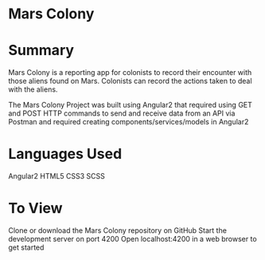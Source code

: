 # Mars Colony 

# Summary 

Mars Colony is a reporting app for colonists to record 
their encounter with those aliens found on Mars. Colonists can record the
actions taken to deal with the aliens. 

The Mars Colony Project was built using Angular2 that required using
GET and POST HTTP commands to send and receive data from an API via Postman
and required creating components/services/models in Angular2

# Languages Used
Angular2
HTML5
CSS3 
SCSS 

# To View
Clone or download the Mars Colony repository on GitHub
Start the development server on port 4200
Open localhost:4200 in a web browser to get started
